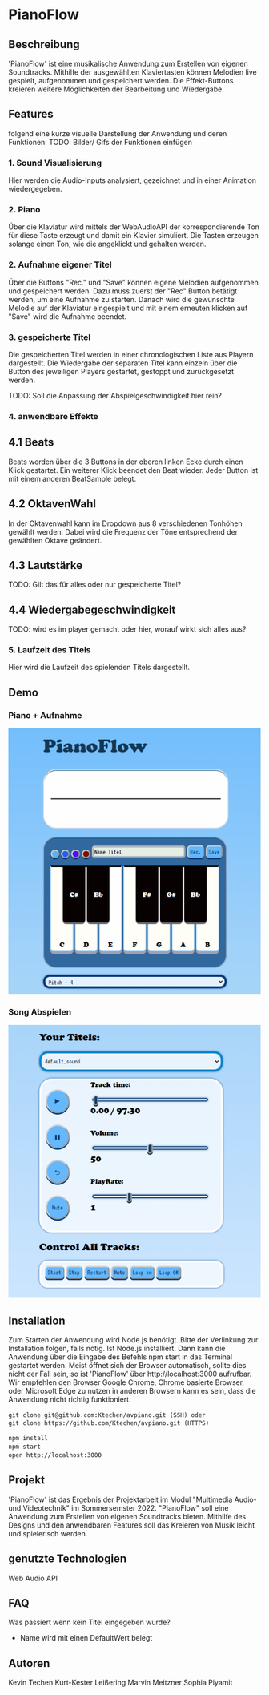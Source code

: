 # **PianoFlow**

## Beschreibung

'PianoFlow' ist eine musikalische Anwendung zum Erstellen von eigenen Soundtracks. Mithilfe der ausgewählten Klaviertasten können Melodien live gespielt, aufgenommen und gespeichert werden. Die Effekt-Buttons kreieren weitere Möglichkeiten der Bearbeitung und Wiedergabe.

## **Features**

folgend eine kurze visuelle Darstellung der Anwendung und deren Funktionen:
TODO: Bilder/ Gifs der Funktionen einfügen

### 1. Sound Visualisierung
Hier werden die Audio-Inputs analysiert, gezeichnet und in einer Animation wiedergegeben.
### 2. Piano
Über die Klaviatur wird mittels der WebAudioAPI der korrespondierende Ton für diese Taste erzeugt und damit ein Klavier simuliert.
Die Tasten erzeugen solange einen Ton, wie die angeklickt und gehalten werden.
### 2. Aufnahme eigener Titel
Über die Buttons "Rec." und "Save" können eigene Melodien aufgenommen und gespeichert werden.
Dazu muss zuerst der "Rec" Button betätigt werden, um eine Aufnahme zu starten.
Danach wird die gewünschte Melodie auf der Klaviatur eingespielt und mit einem erneuten klicken auf "Save" wird die Aufnahme beendet.

### 3. gespeicherte Titel
Die gespeicherten Titel werden in einer chronologischen Liste aus Playern dargestellt.
Die Wiedergabe der separaten Titel kann einzeln über die Button des jeweiligen Players gestartet, gestoppt und zurückgesetzt werden.

TODO: Soll die Anpassung der Abspielgeschwindigkeit hier rein?

### 4. anwendbare Effekte

## 4.1 Beats
Beats werden über die 3 Buttons in der oberen linken Ecke durch einen Klick gestartet.
Ein weiterer Klick beendet den Beat wieder. Jeder Button ist mit einem anderen BeatSample belegt.
## 4.2 OktavenWahl 
In der Oktavenwahl kann im Dropdown aus 8 verschiedenen Tonhöhen gewählt werden. 
Dabei wird die Frequenz der Töne entsprechend der gewählten Oktave geändert.
## 4.3 Lautstärke
TODO: Gilt das für alles oder nur gespeicherte Titel?
## 4.4 Wiedergabegeschwindigkeit 
TODO: wird es im player gemacht oder hier, worauf wirkt sich alles aus?
### 5. Laufzeit des Titels
Hier wird die Laufzeit des spielenden Titels dargestellt.
## Demo

### Piano + Aufnahme
![Piano Aufnahme Funktionen](/documentation/Piano_Record.gif)

### Song Abspielen
![Piano Abspiel Funktionen](/documentation/Piano_Play.gif)

## Installation
Zum Starten der Anwendung wird Node.js benötigt. Bitte der Verlinkung zur Installation folgen, falls nötig. Ist Node.js installiert. Dann kann die Anwendung über die Eingabe des Befehls npm start in das Terminal gestartet werden. Meist öffnet sich der Browser automatisch, sollte dies nicht der Fall sein, so ist 'PianoFlow' über http://localhost:3000 aufrufbar.
Wir empfehlen den Browser Google Chrome, Chrome basierte Browser, oder Microsoft Edge zu nutzen in anderen Browsern kann es sein, dass die Anwendung nicht richtig funktioniert.

```links
git clone git@github.com:Ktechen/avpiano.git (SSH) oder
git clone https://github.com/Ktechen/avpiano.git (HTTPS)
```

```bash
npm install
npm start
open http://localhost:3000
```

## Projekt
'PianoFlow' ist das Ergebnis der Projektarbeit im Modul "Multimedia Audio- und Videotechnik" im Sommersemster 2022. "PianoFlow" soll eine Anwendung zum Erstellen von eigenen Soundtracks bieten. Mithilfe des Designs und den anwendbaren Features soll das Kreieren von Musik leicht und spielerisch werden.


## genutzte Technologien
Web Audio API

## FAQ
Was passiert wenn kein Titel eingegeben wurde?
- Name wird mit einen DefaultWert belegt

## Autoren
Kevin Techen
Kurt-Kester Leißering
Marvin Meitzner
Sophia Piyamit
